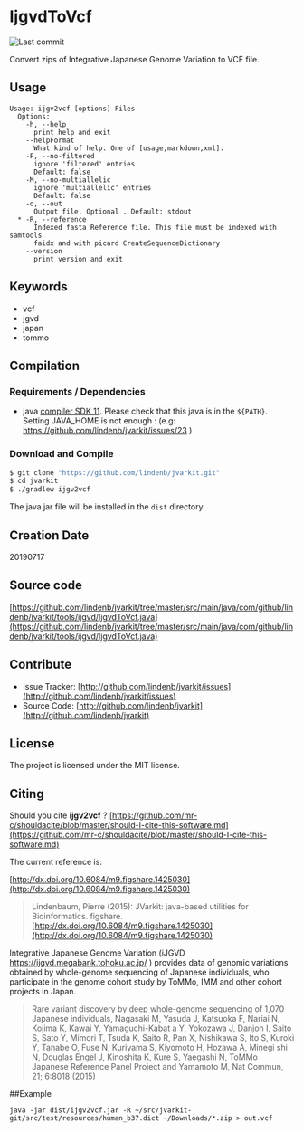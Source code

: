 # IjgvdToVcf

![Last commit](https://img.shields.io/github/last-commit/lindenb/jvarkit.png)

Convert zips of Integrative Japanese Genome Variation to VCF file.


## Usage

```
Usage: ijgv2vcf [options] Files
  Options:
    -h, --help
      print help and exit
    --helpFormat
      What kind of help. One of [usage,markdown,xml].
    -F, --no-filtered
      ignore 'filtered' entries
      Default: false
    -M, --no-multiallelic
      ignore 'multiallelic' entries
      Default: false
    -o, --out
      Output file. Optional . Default: stdout
  * -R, --reference
      Indexed fasta Reference file. This file must be indexed with samtools 
      faidx and with picard CreateSequenceDictionary
    --version
      print version and exit

```


## Keywords

 * vcf
 * jgvd
 * japan
 * tommo


## Compilation

### Requirements / Dependencies

* java [compiler SDK 11](https://jdk.java.net/11/). Please check that this java is in the `${PATH}`. Setting JAVA_HOME is not enough : (e.g: https://github.com/lindenb/jvarkit/issues/23 )


### Download and Compile

```bash
$ git clone "https://github.com/lindenb/jvarkit.git"
$ cd jvarkit
$ ./gradlew ijgv2vcf
```

The java jar file will be installed in the `dist` directory.


## Creation Date

20190717

## Source code 

[https://github.com/lindenb/jvarkit/tree/master/src/main/java/com/github/lindenb/jvarkit/tools/ijgvd/IjgvdToVcf.java](https://github.com/lindenb/jvarkit/tree/master/src/main/java/com/github/lindenb/jvarkit/tools/ijgvd/IjgvdToVcf.java)


## Contribute

- Issue Tracker: [http://github.com/lindenb/jvarkit/issues](http://github.com/lindenb/jvarkit/issues)
- Source Code: [http://github.com/lindenb/jvarkit](http://github.com/lindenb/jvarkit)

## License

The project is licensed under the MIT license.

## Citing

Should you cite **ijgv2vcf** ? [https://github.com/mr-c/shouldacite/blob/master/should-I-cite-this-software.md](https://github.com/mr-c/shouldacite/blob/master/should-I-cite-this-software.md)

The current reference is:

[http://dx.doi.org/10.6084/m9.figshare.1425030](http://dx.doi.org/10.6084/m9.figshare.1425030)

> Lindenbaum, Pierre (2015): JVarkit: java-based utilities for Bioinformatics. figshare.
> [http://dx.doi.org/10.6084/m9.figshare.1425030](http://dx.doi.org/10.6084/m9.figshare.1425030)


Integrative Japanese Genome Variation (iJGVD https://ijgvd.megabank.tohoku.ac.jp/ ) provides data of genomic variations obtained by whole-genome sequencing of Japanese individuals, who participate in the genome cohort study by ToMMo, IMM and other cohort projects in Japan.

> Rare variant discovery by deep whole-genome sequencing of 1,070 Japanese individuals, Nagasaki M, Yasuda J, Katsuoka F, Nariai N, Kojima K, Kawai Y, Yamaguchi-Kabat
a Y, Yokozawa J, Danjoh I, Saito S, Sato Y, Mimori T, Tsuda K, Saito R, Pan X, Nishikawa S, Ito S, Kuroki Y, Tanabe O, Fuse N, Kuriyama S, Kiyomoto H, Hozawa A, Minegi
shi N, Douglas Engel J, Kinoshita K, Kure S, Yaegashi N, ToMMo Japanese Reference Panel Project and Yamamoto M, Nat Commun, 21; 6:8018 (2015) 


##Example


```
java -jar dist/ijgv2vcf.jar -R ~/src/jvarkit-git/src/test/resources/human_b37.dict ~/Downloads/*.zip > out.vcf
```

